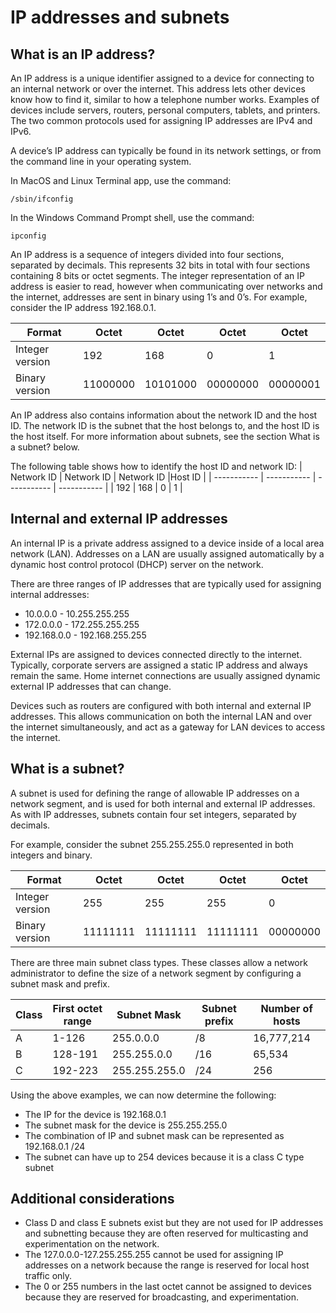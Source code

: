 # IP addresses and subnets

## What is an IP address?

An IP address is a unique identifier assigned to a device for connecting to an internal network or over the internet. This address lets other devices know how to find it, similar to how a telephone number works. Examples of devices include servers, routers, personal computers, tablets, and printers. The two common protocols used for assigning IP addresses are IPv4 and IPv6.

A device’s IP address can typically be found in its network settings, or from the command line in your operating system.

In MacOS and Linux Terminal app, use the command:

```/sbin/ifconfig```

In the Windows Command Prompt shell, use the command:

```ipconfig```

An IP address is a sequence of integers divided into four sections, separated by decimals. This represents 32 bits in total with four sections containing 8 bits or octet segments. The integer representation of an IP address is easier to read, however when communicating over networks and the internet, addresses are sent in binary using 1’s and 0’s. For example, consider the IP address 192.168.0.1.

| Format | Octet |Octet |Octet |Octet |
| ----------- | ----------- | ----------- | ----------- | ----------- | 
| Integer version | 192 | 168 | 0 | 1 | 
| Binary version | 11000000 |10101000 |00000000 |00000001 |

An IP address also contains information about the network ID and the host ID. The network ID is the subnet that the host belongs to, and the host ID is the host itself. For more information about subnets, see the section What is a subnet? below.

The following table shows how to identify the host ID and network ID:
| Network ID | Network ID | Network ID |Host ID |
| ----------- | ----------- | ----------- | ----------- |
| 192 | 168 | 0 | 1 | 

## Internal and external IP addresses

An internal IP is a private address assigned to a device inside of a local area network (LAN). Addresses on a LAN are usually assigned automatically by a dynamic host control protocol (DHCP) server on the network.

There are three ranges of IP addresses that are typically used for assigning internal addresses:

- 10.0.0.0 - 10.255.255.255
- 172.0.0.0 - 172.255.255.255
- 192.168.0.0 - 192.168.255.255

External IPs are assigned to devices connected directly to the internet. Typically, corporate servers are assigned a static IP address and always remain the same. Home internet connections are usually assigned dynamic external IP addresses that can change. 

Devices such as routers are configured with both internal and external IP addresses. This allows communication on both the internal LAN and over the internet simultaneously, and act as a gateway for LAN devices to access the internet.

## What is a subnet?

A subnet is used for defining the range of allowable IP addresses on a network segment, and is used for both internal and external IP addresses. As with IP addresses, subnets contain four set integers, separated by decimals. 

For example, consider the subnet 255.255.255.0 represented in both integers and binary.

| Format | Octet |Octet |Octet |Octet |
| ----------- | ----------- | ----------- | ----------- | ----------- | 
| Integer version | 255 | 255 | 255 | 0 | 
| Binary version | 11111111 |11111111 |11111111 |00000000 |

There are three main subnet class types. These classes allow a network administrator to define the size of a network segment by configuring a subnet mask and prefix.

| Class | First octet range |Subnet Mask |Subnet prefix |Number of hosts |
| ----------- | ----------- | ----------- | ----------- | ----------- |
| A | 1-126 | 255.0.0.0 | /8 | 16,777,214 |
| B | 128-191 | 255.255.0.0 | /16 | 65,534|
| C | 192-223 | 255.255.255.0 | /24 | 256|

Using the above examples, we can now determine the following:

- The IP for the device is 192.168.0.1
- The subnet mask for the device is 255.255.255.0
- The combination of IP and subnet mask can be represented as 192.168.0.1 /24
- The subnet can have up to 254 devices because it is a class C type subnet

## Additional considerations
- Class D and class E subnets exist but they are not used for IP addresses and subnetting because they are often reserved for multicasting and experimentation on the network.
- The 127.0.0.0-127.255.255.255 cannot be used for assigning IP addresses on a network because the range is reserved for local host traffic only.
- The 0 or 255 numbers in the last octet cannot be assigned to devices because they are reserved for broadcasting, and experimentation.
